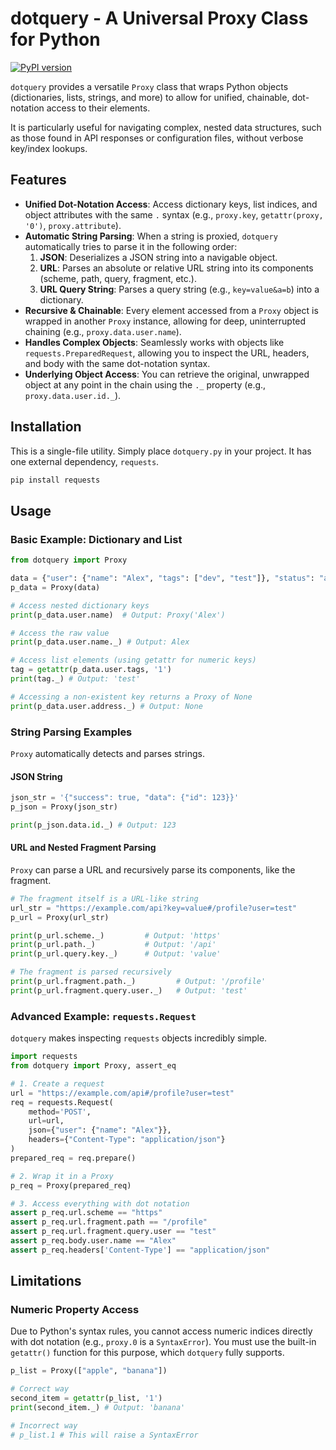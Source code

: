 # dotquery - A Universal Proxy Class for Python

[![PyPI version](https://badge.fury.io/py/dotquery.svg)](https://badge.fury.io/py/dotquery)

`dotquery` provides a versatile `Proxy` class that wraps Python objects (dictionaries, lists, strings, and more) to allow for unified, chainable, dot-notation access to their elements.

It is particularly useful for navigating complex, nested data structures, such as those found in API responses or configuration files, without verbose key/index lookups.

## Features

- **Unified Dot-Notation Access**: Access dictionary keys, list indices, and object attributes with the same `.` syntax (e.g., `proxy.key`, `getattr(proxy, '0')`, `proxy.attribute`).
- **Automatic String Parsing**: When a string is proxied, `dotquery` automatically tries to parse it in the following order:
    1.  **JSON**: Deserializes a JSON string into a navigable object.
    2.  **URL**: Parses an absolute or relative URL string into its components (scheme, path, query, fragment, etc.).
    3.  **URL Query String**: Parses a query string (e.g., `key=value&a=b`) into a dictionary.
- **Recursive & Chainable**: Every element accessed from a `Proxy` object is wrapped in another `Proxy` instance, allowing for deep, uninterrupted chaining (e.g., `proxy.data.user.name`).
- **Handles Complex Objects**: Seamlessly works with objects like `requests.PreparedRequest`, allowing you to inspect the URL, headers, and body with the same dot-notation syntax.
- **Underlying Object Access**: You can retrieve the original, unwrapped object at any point in the chain using the `._` property (e.g., `proxy.data.user.id._`).

## Installation

This is a single-file utility. Simply place `dotquery.py` in your project. It has one external dependency, `requests`.

```bash
pip install requests
```

## Usage

### Basic Example: Dictionary and List

```python
from dotquery import Proxy

data = {"user": {"name": "Alex", "tags": ["dev", "test"]}, "status": "active"}
p_data = Proxy(data)

# Access nested dictionary keys
print(p_data.user.name)  # Output: Proxy('Alex')

# Access the raw value
print(p_data.user.name._) # Output: Alex

# Access list elements (using getattr for numeric keys)
tag = getattr(p_data.user.tags, '1')
print(tag._) # Output: 'test'

# Accessing a non-existent key returns a Proxy of None
print(p_data.user.address._) # Output: None
```

### String Parsing Examples

`Proxy` automatically detects and parses strings.

#### JSON String

```python
json_str = '{"success": true, "data": {"id": 123}}'
p_json = Proxy(json_str)

print(p_json.data.id._) # Output: 123
```

#### URL and Nested Fragment Parsing

`Proxy` can parse a URL and recursively parse its components, like the fragment.

```python
# The fragment itself is a URL-like string
url_str = "https://example.com/api?key=value#/profile?user=test"
p_url = Proxy(url_str)

print(p_url.scheme._)         # Output: 'https'
print(p_url.path._)           # Output: '/api'
print(p_url.query.key._)      # Output: 'value'

# The fragment is parsed recursively
print(p_url.fragment.path._)         # Output: '/profile'
print(p_url.fragment.query.user._)   # Output: 'test'
```

### Advanced Example: `requests.Request`

`dotquery` makes inspecting `requests` objects incredibly simple.

```python
import requests
from dotquery import Proxy, assert_eq

# 1. Create a request
url = "https://example.com/api#/profile?user=test"
req = requests.Request(
    method='POST',
    url=url,
    json={"user": {"name": "Alex"}},
    headers={"Content-Type": "application/json"}
)
prepared_req = req.prepare()

# 2. Wrap it in a Proxy
p_req = Proxy(prepared_req)

# 3. Access everything with dot notation
assert p_req.url.scheme == "https"
assert p_req.url.fragment.path == "/profile"
assert p_req.url.fragment.query.user == "test"
assert p_req.body.user.name == "Alex"
assert p_req.headers['Content-Type'] == "application/json"
```

## Limitations

### Numeric Property Access

Due to Python's syntax rules, you cannot access numeric indices directly with dot notation (e.g., `proxy.0` is a `SyntaxError`). You must use the built-in `getattr()` function for this purpose, which `dotquery` fully supports.

```python
p_list = Proxy(["apple", "banana"])

# Correct way
second_item = getattr(p_list, '1')
print(second_item._) # Output: 'banana'

# Incorrect way
# p_list.1 # This will raise a SyntaxError
```
